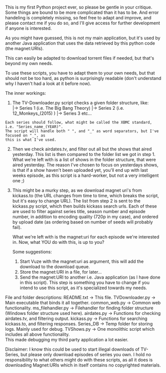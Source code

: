 This is my first Python project ever, so please be gentle in your critique. 
Some things are bound to be more complicated than it has to be.  And error handeling
is completely missing, so feel free to adapt and improve, and please contact me
if you do so, and I'll give access for further development if anyone is interested.

As you might have guessed, this is not my main application, but it's used by another Java
application that uses the data retrieved by this python code (the magnet:URIs).

This can easily be adapted to download torrent files if needed, but that's beyond my own needs.

To use these scripts, you have to adapt them to your own needs, but that should not be too hard,
as python is surprisingly readable (don't understand why I haven't had a look at it before now).

The inner workings:
  1. The TV-Downloader.py script checks a given folder structure, like:
    <Main Series Folder>
	  |-> Series 1 (i.e. The Big Bang Theory)
	  |-> Series 2 (i.e. 12_Monkeys_(2015) )
	  |-> Series 3 etc...
	  
	Each series should follow, what might be called the XBMC standard, i.e. "Series_name_(YEAR)".
	The script will handle both " ", and "_" as word separators, but I've focused on "_", as
	this is what I've used.
	
  2. Then we check airdates.tv, and filter out all but the shows that aired yesterday.
    This list is then compared to the folder list we got in step 1.
	What we're left with is a list of shows in the folder structure, that were aired yesterday.
	The reason I've chosen to focus on yesterdays shows, is that if a show haven't been uploaded
	yet, you'll end up with last weeks episode, as this script is a hard-worker, but not a very
	intelligent one ;)
	
  3. This might be a murky step, as we download magnet uri's from kickass.to (the URL changes
	 from time to time, which breaks the script, but it's easy to change URL).
	 The list from step 2 is sent to the kickass.py script, which then builds kickass search
	 urls.  Each of these are used to filter against series title, season number and episode
	 number, in addition to encoding quality (720p in my case), and ordered by upload date
	 (as ordering based on number of seeds will probably fail).
	 
	 What we're left with is the magnet:uri for each episode we're interested in.
	 Now, what YOU do with this, is up to you?
	 
	 Some suggestions:
	   1. Start Vuze with the magnet:uri as argument, this will add the download to the download queue.
	   2. Store the magnet:URI in a file, for later...
	   3. Send the magnet:URI to another i.e. Java application (as I have done in this script).
	      This step is something you have to change if you intend to use this script, as it's specialized
		  towards my needs.
		  
File and folder descriptions:
	README.txt			-> This file.
	TVDownloader.py 	-> Main executable that binds it all together.
	common_web.py		-> Common web functionality.
	ms_filehandler.py	-> Filehandler for finding folder structure (Windows folder structure used here).
	airdates.py			-> Functions for checking airdates.tv, and filtering output.
	kickass.py			-> Functions for searching kickass.to, and filtering responses.
	Series_DB			-> Temp folder for storing logs.  Mainly used for debug.
	TVShows.py			-> One monolithic script which includes all above functionality.  
							This made debugging my third party application a lot easier.
							
Disclaimer:
  I know this could be used to start illegal downloads of TV-Series, but please only download episodes of series you own.
  I hold no responsibility to what others might do with these scripts, as all it does is downloading Magnet:URIs which in
  itself contains no copyrighted materials.